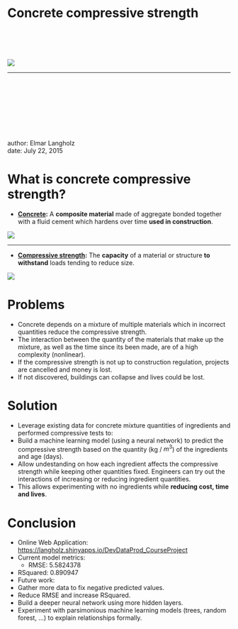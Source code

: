 Concrete compressive strength
========================================================
<br><br><br><br>
![](http://www.brickandtile.org/wp-content/uploads/2013/05/P1000444.jpg)
***
<br><br><br><br><br><br><br><br>
author: Elmar Langholz<br>
date: July 22, 2015

What is concrete compressive strength?
========================================================

- **[Concrete](https://en.wikipedia.org/wiki/Concrete):** A **composite material** made of aggregate bonded together with a fluid cement which hardens over time **used in construction**.

![](https://upload.wikimedia.org/wikipedia/commons/d/d0/Pantheon_dome.jpg)

***

- **[Compressive strength](https://en.wikipedia.org/wiki/Compressive_strength):** The **capacity** of a material or structure **to withstand** loads tending to reduce size.

![](http://www.masterbond.com/sites/default/files/lpimages/physical-strength_properties-compressive.png)


Problems
========================================================

- Concrete depends on a mixture of multiple materials which in incorrect quantities reduce the compressive strength.
- The interaction between the quantity of the materials that make up the mixture, as well as the time since its been made, are of a high complexity (nonlinear).
- If the compressive strength is not up to construction regulation, projects are cancelled and money is lost.
- If not discovered, buildings can collapse and lives could be lost.

Solution
========================================================

-  Leverage existing data for concrete mixture quantities of ingredients and performed compressive tests to:
  -  Build a machine learning model (using a neural network) to predict the compressive strength based on the quantity (kg / $m^3$) of the ingredients and age (days).
  -  Allow undestanding on how each ingredient affects the compressive strength while keeping other quantities fixed. Engineers can try out the interactions of increasing or reducing ingredient quantities.
  -  This allows experimenting with no ingredients while **reducing cost, time and lives**.

Conclusion
========================================================


-  Online Web Application: https://langholz.shinyapps.io/DevDataProd_CourseProject
-  Current model metrics: 
   - RMSE: 5.5824378
  -  RSquared: 0.890947
-  Future work:
  -  Gather more data to fix negative predicted values.
  -  Reduce RMSE and increase RSquared.
  -  Build a deeper neural network using more hidden layers.
  -  Experiment with parsimonious machine learning models (trees, random forest, ...) to explain relationships formally.

